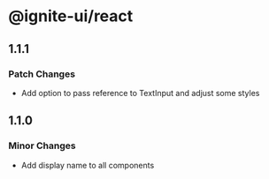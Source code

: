# @ignite-ui/react

## 1.1.1

### Patch Changes

- Add option to pass reference to TextInput and adjust some styles

## 1.1.0

### Minor Changes

- Add display name to all components
